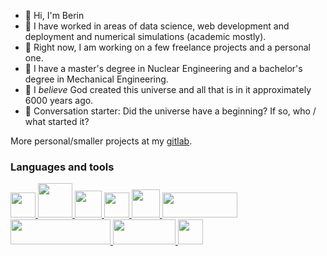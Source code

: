 - 👋 Hi, I'm Berin
- 🌱 I have worked in areas of data science, web development and deployment and numerical simulations (academic mostly). 
- 🌲 Right now, I am working on a few freelance projects and a personal one.
- 📖 I have a master's degree in Nuclear Engineering and a bachelor's degree in Mechanical Engineering.
- 🔭 I *believe* God created this universe and all that is in it approximately 6000 years ago.
- 🤔 Conversation starter: Did the universe have a beginning? If so, who / what started it?

More personal/smaller projects at my [gitlab](https://gitlab.com/berinaniesh).

### Languages and tools

<p align='left'>
<a href="https://python.org" target='_blank'><img src="https://s3.dualstack.us-east-2.amazonaws.com/pythondotorg-assets/media/files/python-logo-only.svg" width="40" height="40"/>
<a href="https://rust-lang.org/" target="_blank"><img src="https://www.rust-lang.org/logos/rust-logo-blk.svg" width=55 height=55>
<a href="https://en.wikipedia.org/wiki/C%2B%2B" target="_blank"><img src="https://upload.wikimedia.org/wikipedia/commons/1/18/ISO_C%2B%2B_Logo.svg" width=43 height=43>
<a href="https://tensorflow.org" target="_blank"><img src="https://upload.wikimedia.org/wikipedia/commons/2/2d/Tensorflow_logo.svg" width=40 height=40/>
<a href="https://actix.rs/" target="_blank"><img src="https://actix.rs/img/logo.png" width=45 height=45/>
<a href="https://docker.com" target="_blank"><img src="https://www.docker.com/wp-content/uploads/2022/03/horizontal-logo-monochromatic-white.png" width=120 height=40/>
<a href="https://openmc.org/" target="_blank"><img src="https://docs.openmc.org/en/stable/_static/openmc_logo.png" width=160 height=40>
<a href="https://latex-project.org/" target="_blank"><img src="https://upload.wikimedia.org/wikipedia/commons/9/92/LaTeX_logo.svg" width=100 height=40> 
<a href="https://neovim.io" target="_blank"><img src="https://upload.wikimedia.org/wikipedia/commons/3/3a/Neovim-mark.svg" width=40 height=40> </p>

